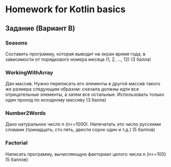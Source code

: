 # Homework for Kotlin basics
## Задание (Вариант B)
### Seasons 
Составить программу, которая выводит на экран время года, в зависимости от порядкового номера месяца (1, 2, …, 12) (3 балла)
### WorkingWithArray
Дан массив. Нужно переписать его элементы в другой массив такого же размера следующим образом: сначала должны идти все отрицательные элементы, а затем все остальные. Использовать только один проход по исходному массиву (3 балла)
### Number2Words
Дано натуральное число n (n<=1000). Напечатать это число русскими словами (тринадцать, сто пять, двести сорок один и т.д.) (5 баллов)
### Factorial
Написать программу, вычисляющую факториал целого числа n (n<=100) (5 баллов)
